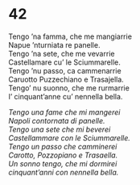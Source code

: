 # 42  
  
Tengo ’na famma, che me mangiarrie  
Napue ’nturniata re panelle.  
Tengo ’na sete, che me vevarrie  
Castellamare cu’ le Sciummarelle.  
Tengo ’nu passo, ca cammenarrie  
Caruotto Puzzechiano e Trasajella.  
Tengo’ nu suonno, che me rurmarrie  
I’ cinquant’anne cu’ nennella bella.

*Tengo una fame che mi mangerei  
Napoli contornata di panelle.  
Tengo una sete che mi beverei  
Castellammare con le Sciummarelle.  
Tengo un passo che camminerei  
Carotto, Pozzopiano e Trasaella.  
Un sonno tengo, che mi dormirei  
cinquant’anni con nennella bella.*


